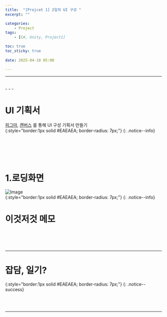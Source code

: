 ```yaml
---
title:  "[Projcet 1] 2일차 UI 구성 "
excerpt: ""

categories:
    - Project
tags:
    - [C#, Unity, Project1]

toc: true
toc_sticky: true
 
date: 2025-04-18 05:00

---
```

- - -


<br>
- - - 

<!--&nbsp;🔹 ✔ ✅  -->

# UI 기획서
[피그마](https://www.figma.com/board/cftLZZB7gWjYy2nKm2MygM/Legend-of-Geo?node-id=0-1&p=f&t=hUy1Z3oHAMae13Co-0), [캔버스](https://www.canva.com/design/DAGlCoc2qQo/NHysgFQm2GN7_FhlW_WmsA/edit) 를 통해 UI 구성 기획서 만들기   
{:style="border:1px solid #EAEAEA; border-radius: 7px;"}
{: .notice--info}  

<br><br><br><br>

# 1.로딩화면
![Image](https://github.com/user-attachments/assets/2eca793a-5f6b-4c61-8afe-0a1ef469956e)  
{:style="border:1px solid #EAEAEA; border-radius: 7px;"}
{: .notice--info}  


# 이것저것 메모


<br><br><br>
- - - 

# 잡담, 일기?
{:style="border:1px solid #EAEAEA; border-radius: 7px;"}
{: .notice--success}  


<br><br>
- - -